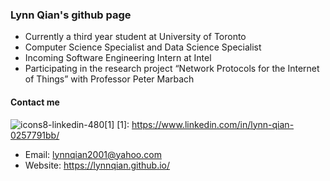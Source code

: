 ### Lynn Qian's github page

<!--
**lynnqian/lynnqian** is a ✨ _special_ ✨ repository because its `README.md` (this file) appears on your GitHub profile.

Here are some ideas to get you started:

- 🔭 I’m currently working on ...
- 🌱 I’m currently learning ...
- 👯 I’m looking to collaborate on ...
- 🤔 I’m looking for help with ...
- 💬 Ask me about ...
- 📫 How to reach me: ...
- 😄 Pronouns: ...
- ⚡ Fun fact: ...
-->

- Currently a third year student at University of Toronto
- Computer Science Specialist and Data Science Specialist
- Incoming Software Engineering Intern at Intel
- Participating in the research project “Network Protocols for the Internet of Things” with Professor Peter Marbach

#### Contact me

![icons8-linkedin-480](https://user-images.githubusercontent.com/33213104/157266762-c94bf1ef-8fa8-48eb-a5e5-0cd1df5afda1.png)[1]
[1]: https://www.linkedin.com/in/lynn-qian-0257791bb/

- Email: lynnqian2001@yahoo.com
- Website: https://lynnqian.github.io/
